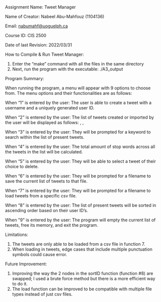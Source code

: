 Assignment Name: Tweet Manager

Name of Creator: Nabeel Abu-Mahfouz (1104136)

Email: nabumahf@uoguelph.ca

Course ID: CIS 2500

Date of last Revision: 2022/03/31



How to Compile & Run Tweet Manager:

1. Enter the “make” command with all the files in the same directory
2. Next, run the program with the executable: ./A3_output




Program Summary:

When running the program, a menu will appear with 9 options to choose from.
The menu options and their functionalities are as follows:

When “1” is entered by the user:
The user is able to create a tweet with a username and a uniquely generated user ID.

When “2” is entered by the user:
The list of tweets created or imported by the user will be displayed as follows: <userID>, <username>, <tweet>

When “3” is entered by the user:
They will be prompted for a keyword to search within the list of present tweets.

When “4” is entered by the user:
The total amount of stop words across all the tweets in the list will be calculated.

When “5” is entered by the user:
They will be able to select a tweet of their choice to delete.

When “6” is entered by the user:
They will be prompted for a filename to save the current list of tweets to that file.

When “7” is entered by the user:
They will be prompted for a filename to load tweets from a specific csv file.

When “8” is entered by the user:
The list of present tweets will be sorted in ascending order based on their user ID’s.

When "9" is entered by the user:
The program will empty the current list of tweets, free its memory, and exit the program.



Limitations:

1.	The tweets are only able to be loaded from a csv file in function 7.
2.	When loading in tweets, edge cases that include multiple punctuation symbols could cause error. 



Future Improvement:

1.	Improving the way the 2 nodes in the sortID function (function #8) are swapped; I used a brute force method but there is a more efficient way to do it. 
2.	The load function can be improved to be compatible with multiple file types instead of just csv files.


